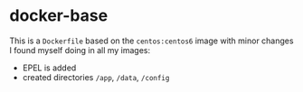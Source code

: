 # docker-base

This is a `Dockerfile` based on the `centos:centos6` image with minor changes I found myself doing in all
my images:

  - EPEL is added
  - created directories `/app`, `/data`, `/config`
